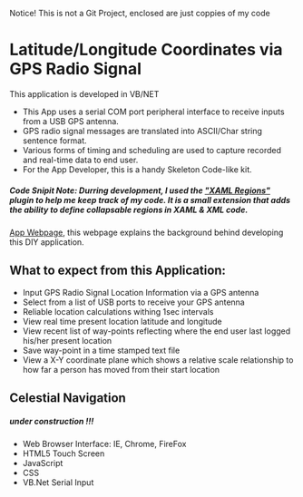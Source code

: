 Notice! This is not a Git Project, enclosed are just coppies of my code


# Latitude/Longitude Coordinates via GPS Radio Signal

This application is developed in VB/NET

* This App uses a serial COM port peripheral interface to receive inputs from a USB GPS antenna.
* GPS radio signal messages are translated into ASCII/Char string sentence format.
* Various forms of timing and scheduling  are used to capture recorded and real-time data to end user.
* For the App Developer, this is a handy Skeleton Code-like kit.

##### Code Snipit Note: Durring development, I used the ["XAML Regions"](https://visualstudiogallery.msdn.microsoft.com/3c534623-bb05-417f-afc0-c9e26bf0e177) plugin to help me keep track of my code. It is a small extension that adds the ability to define collapsable regions in XAML & XML code.

[App Webpage](http://mezcel.wixsite.com/backyardgps), this webpage explains the background behind developing this DIY application.

## What to expect from this Application:

* Input GPS Radio Signal Location Information via a GPS antenna
* Select from a list of USB ports to receive your GPS antenna
* Reliable location calculations withing 1sec intervals
* View real time present location latitude and longitude
* View recent list of way-points reflecting where the end user last logged his/her present location
* Save way-point in a time stamped text file
* View a X-Y coordinate plane which shows a relative scale relationship to how far a person has moved from their start location

## Celestial Navigation

##### under construction !!!

* Web Browser Interface: IE, Chrome, FireFox
* HTML5 Touch Screen
* JavaScript
* CSS
* VB.Net Serial Input
